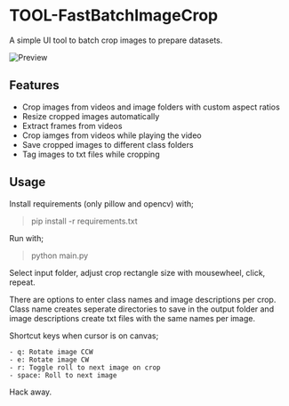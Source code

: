 # TOOL-FastBatchImageCrop
A simple UI tool to batch crop images to prepare datasets.


![Preview](./mat/preview.gif)

## Features
- Crop images from videos and image folders with custom aspect ratios
- Resize cropped images automatically
- Extract frames from videos
- Crop iamges from videos while playing the video
- Save cropped images to different class folders
- Tag images to txt files while cropping

## Usage

Install requirements (only pillow and opencv) with;

>pip install -r requirements.txt

Run with;

>python main.py

Select input folder, adjust crop rectangle size with mousewheel, click, repeat.

There are options to enter class names and image descriptions per crop. Class name creates seperate directories to save in the output folder and image descriptions create txt files with the same names per image.

Shortcut keys when cursor is on canvas;

    - q: Rotate image CCW
    - e: Rotate image CW
    - r: Toggle roll to next image on crop
    - space: Roll to next image

Hack away.
